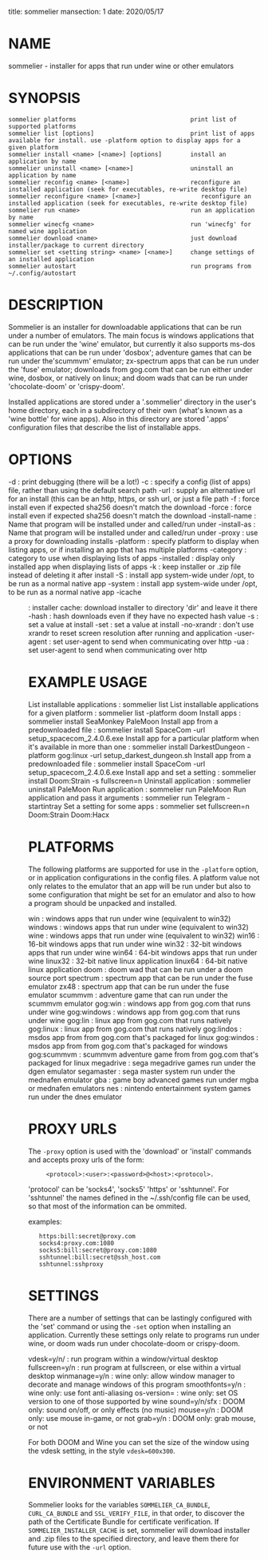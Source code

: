 title: sommelier
mansection: 1
date: 2020/05/17


NAME
====

sommelier - installer for apps that run under wine or other emulators


SYNOPSIS
========

```
sommelier platforms                                print list of supported platforms
sommelier list [options]                           print list of apps available for install. use -platform option to display apps for a given platform
sommelier install <name> [<name>] [options]        install an application by name
sommelier uninstall <name> [<name>]                uninstall an application by name
sommelier reconfig <name> [<name>]                 reconfigure an installed application (seek for executables, re-write desktop file)
sommelier reconfigure <name> [<name>]                 reconfigure an installed application (seek for executables, re-write desktop file)
sommelier run <name>                               run an application by name
sommelier winecfg <name>                           run 'winecfg' for named wine application
sommelier download <name>                          just download installer/package to current directory
sommelier set <setting string> <name> [<name>]     change settings of an installed application
sommelier autostart                                run programs from ~/.config/autostart

```

DESCRIPTION
===========

Sommelier is an installer for downloadable applications that can be run under a number of emulators. The main focus is windows applications that can be run under the 'wine' emulator, but currently it also supports ms-dos applications that can be run under 'dosbox'; adventure games that can be run under the'scummvm' emulator; zx-spectrum apps that can be run under the 'fuse' emulator; downloads from gog.com that can be run either under wine, dosbox, or natively on linux; and doom wads that can be run under 'chocolate-doom' or 'crispy-doom'. 

Installed applications are stored under a '.sommelier' directory in the user's home directory, each in a subdirectory of their own (what's known as a 'wine bottle' for wine apps). Also in this directory are stored '.apps' configuration files that describe the list of installable apps.


OPTIONS
=======

-d
 : print debugging (there will be a lot!)
-c <config file>
 : specify a config (list of apps) file, rather than using the default search path
-url
 : supply an alternative url for an install (this can be an http, https, or ssh url, or just a file path
-f
 : force install even if expected sha256 doesn't match the download
-force
 : force install even if expected sha256 doesn't match the download
-install-name <name>
 : Name that program will be installed under and called/run under
-install-as <name>
 : Name that program will be installed under and called/run under
-proxy <url>
 : use a proxy for downloading installs
-platform <platform>
 : specify platform to display when listing apps, or if installing an app that has multiple platforms
-category <category>
 : category to use when displaying lists of apps
-installed
 : display only installed app when displaying lists of apps
-k
 : keep installer or .zip file instead of deleting it after install
-S
 : install app system-wide under /opt, to be run as a normal native app
-system
 : install app system-wide under /opt, to be run as a normal native app
-icache <dir>
 : installer cache: download installer to directory 'dir' and leave it there
-hash
 : hash downloads even if they have no expected hash value
-s
 : set a value at install
-set
 : set a value at install
-no-xrandr
 : don't use xrandr to reset screen resolution after running and application
-user-agent <agent string>
 : set user-agent to send when communicating over http
-ua <agent string>
 : set user-agent to send when communicating over http

EXAMPLE USAGE
=============

List installable applications
 : sommelier list 
List installable applications for a given platform
 : sommelier list -platform doom
Install apps 
 : sommelier install SeaMonkey PaleMoon
Install app from a predownloaded file
 : sommelier install SpaceCom -url setup_spacecom_2.4.0.6.exe
Install app for a particular platform when it's available in more than one
 : sommelier install DarkestDungeon -platform gog:linux -url setup_darkest_dungeon.sh
Install app from a predownloaded file
 : sommelier install SpaceCom -url setup_spacecom_2.4.0.6.exe
Install app and set a setting
 : sommelier install Doom:Strain -s fullscreen=n
Uninstall application
 : sommelier uninstall PaleMoon
Run application
 : sommelier run PaleMoon
Run application and pass it arguments
 : sommelier run Telegram -startintray
Set a setting for some apps
 : sommelier set fullscreen=n Doom:Strain Doom:Hacx


PLATFORMS
=========

The following platforms are supported for use in the `-platform` option, or in application configurations in the config files. A platform value not only relates to the emulator that an app will be run under but also to some configuration that might be set for an emulator and also to how a program should be unpacked and installed.

win
 : windows apps that run under wine (equivalent to win32)
windows
 : windows apps that run under wine (equivalent to win32)
wine
 : windows apps that run under wine (equivalent to win32)
win16
 : 16-bit windows apps that run under wine
win32
 : 32-bit windows apps that run under wine
win64
 : 64-bit windows apps that run under wine
linux32
 : 32-bit native linux application
linux64
 : 64-bit native linux application
doom
 : doom wad that can be run under a doom source port
spectrum
 : spectrum app that can be run under the fuse emulator
zx48
 : spectrum app that can be run under the fuse emulator
scummvm
 : adventure game that can run under the scummvm emulator
gog:win
 : windows app from gog.com that runs under wine
gog:windows
 : windows app from gog.com that runs under wine
gog:lin
 : linux app from gog.com that runs natively
gog:linux
 : linux app from gog.com that runs natively
gog:lindos
 : msdos app from from gog.com that's packaged for linux
gog:windos
 : msdos app from from gog.com that's packaged for windows
gog:scummvm
 : scummvm adventure game from from gog.com that's packaged for linux
megadrive
 : sega megadrive games run under the dgen emulator
segamaster
 : sega master system run under the mednafen emulator
gba
 : game boy advanced games run under mgba or mednafen emulators
nes
 : nintendo entertainment system games run under the dnes emulator




PROXY URLS
==========

The `-proxy` option is used with the 'download' or 'install' commands and accepts proxy urls of the form:

```
     <protocol>:<user>:<password>@<host>:<protocol>. 
```

'protocol' can be 'socks4', 'socks5' 'https' or 'sshtunnel'. For 'sshtunnel' the names defined in the ~/.ssh/config file can be used, so that  most of the information can be ommited.

examples:

```
   https:bill:secret@proxy.com
   socks4:proxy.com:1080
   socks5:bill:secret@proxy.com:1080
   sshtunnel:bill:secret@ssh_host.com
   sshtunnel:sshproxy
```



SETTINGS
========

There are a number of settings that can be lastingly configured with the 'set' command or using the `-set` option when installing an application. Currently these settings only relate to programs run under wine, or doom wads run under chocolate-doom or crispy-doom.

vdesk=y/n/<geometry>
 : run program within a window/virtual desktop
fullscreen=y/n
 : run program at fullscreen, or else within a virtual desktop
winmanage=y/n
 : wine only: allow window manager to decorate and manage windows of this program
smoothfonts=y/n
 : wine only: use font anti-aliasing
os-version=<version>
 : wine only: set OS version to one of those supported by wine
sound=y/n/sfx
 : DOOM only: sound on/off, or only effects (no music)
mouse=y/n
 : DOOM only: use mouse in-game, or not
grab=y/n
 : DOOM only: grab mouse, or not

For both DOOM and Wine you can set the size of the window using the vdesk setting, in the style `vdesk=600x300`.


ENVIRONMENT VARIABLES
=====================

Sommelier looks for the variables `SOMMELIER_CA_BUNDLE`, `CURL_CA_BUNDLE` and `SSL_VERIFY_FILE`, in that order, to discover the path of the Certificate Bundle for certificate verification.
If `SOMMELIER_INSTALLER_CACHE` is set, sommelier will download installer and .zip files to the specified directory, and leave them there for future use with the `-url` option.
